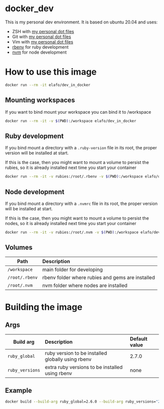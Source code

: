 # docker_dev

This is my personal dev environment. It is based on ubuntu 20.04 and uses:

- ZSH with [my personal dot files](https://github.com/elafo/zsh-dot-files)
- Git with [my personal dot files](https://github.com/elafo/git-dot-files)
- Vim with [my personal dot files](https://github.com/elafo/vim-dot-files)
- [rbenv](https://github.com/rbenv/rbenv) for ruby development
- [nvm](https://github.com/nvm-sh/nvm) for node development

# How to use this image

```bash
docker run --rm -it elafo/dev_in_docker
```

## Mounting workspaces
If you want to bind mount your workspace you can bind it to /workspace

```bash
docker run --rm -it -v $(PWD):/workspace elafo/dev_in_docker
```

## Ruby development
If you bind mount a directory with a `.ruby-version` file in its root, the proper version will be installed at start.

If this is the case, then you might want to mount a volume to persist the rubies, so it is already installed next time you start your container

```bash
docker run --rm -it -v rubies:/root/.rbenv -v $(PWD):/workspace elafo/dev_in_docker
```

## Node development
If you bind mount a directory with a `.nvmrc` file in its root, the proper version will be installed at start.

If this is the case, then you might want to mount a volume to persist the nodes, so it is already installed next time you start your container

```bash
docker run --rm -it -v rubies:/root/.nvm -v $(PWD):/workspace elafo/dev_in_docker
```

## Volumes

|Path|Description|
|----|:----------|
|`/workspace`|main folder for developing|
|`/root/.rbenv`|rbenv folder where rubies and gems are installed|
|`/root/.nvm`|nvm folder where nodes are installed|

# Building the image
## Args

|Build arg|Description|Default value|
|---------|:----------|:------------|
| `ruby_global`|ruby version to be installed globally using rbenv|2.7.0|
|`ruby_versions`| extra ruby versions to be installed using rbenv|none|

## Example

```bash
docker build --build-arg ruby_global=2.6.0 --build-arg ruby_versions="2.5.0 2.4.0" -t dev:local .
```
